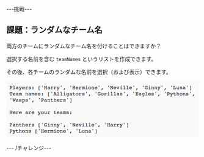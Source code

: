 \---挑戦\---

## 課題：ランダムなチーム名

両方のチームにランダムなチーム名を付けることはできますか？

選択する名前を含む `teamNames` というリストを作成できます。

その後、各チームのランダムな名前を選択（および表示）できます。

![スクリーンショット](images/team-finished.png)

\--- /チャレンジ\---
